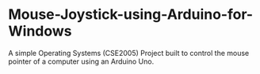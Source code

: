 # Mouse-Joystick-using-Arduino-for-Windows
A simple Operating Systems (CSE2005) Project built to control the mouse pointer of a computer using an Arduino Uno.
